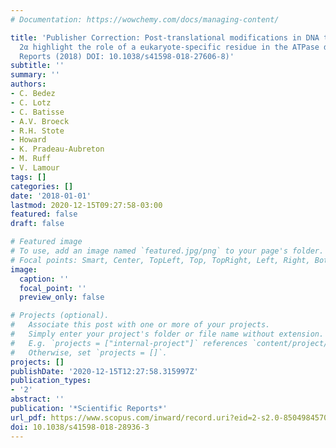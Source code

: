 ```yaml
---
# Documentation: https://wowchemy.com/docs/managing-content/

title: 'Publisher Correction: Post-translational modifications in DNA topoisomerase
  2α highlight the role of a eukaryote-specific residue in the ATPase domain (Scientific
  Reports (2018) DOI: 10.1038/s41598-018-27606-8)'
subtitle: ''
summary: ''
authors:
- C. Bedez
- C. Lotz
- C. Batisse
- A.V. Broeck
- R.H. Stote
- Howard
- K. Pradeau-Aubreton
- M. Ruff
- V. Lamour
tags: []
categories: []
date: '2018-01-01'
lastmod: 2020-12-15T09:27:58-03:00
featured: false
draft: false

# Featured image
# To use, add an image named `featured.jpg/png` to your page's folder.
# Focal points: Smart, Center, TopLeft, Top, TopRight, Left, Right, BottomLeft, Bottom, BottomRight.
image:
  caption: ''
  focal_point: ''
  preview_only: false

# Projects (optional).
#   Associate this post with one or more of your projects.
#   Simply enter your project's folder or file name without extension.
#   E.g. `projects = ["internal-project"]` references `content/project/deep-learning/index.md`.
#   Otherwise, set `projects = []`.
projects: []
publishDate: '2020-12-15T12:27:58.315997Z'
publication_types:
- '2'
abstract: ''
publication: '*Scientific Reports*'
url_pdf: https://www.scopus.com/inward/record.uri?eid=2-s2.0-85049845709&doi=10.1038%2fs41598-018-28936-3&partnerID=40&md5=86a7dcc70548d1f72dc33387c43997b2
doi: 10.1038/s41598-018-28936-3
---
```

